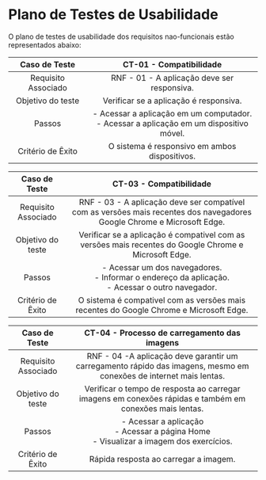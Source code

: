 # Plano de Testes de Usabilidade

O plano de testes de usabilidade dos requisitos nao-funcionais estão representados abaixo:

| **Caso de Teste**    | **CT-01 - Compatibilidade** |
|:---: |:---: |
|Requisito Associado | RNF - 01 - A aplicação deve ser responsiva.
|Objetivo do teste | Verificar se a aplicação é responsiva.
|Passos | - Acessar a aplicação em um computador. <br> - Acessar a aplicação em um dispositivo móvel. <br> 
|Critério de Êxito | O sistema é responsivo em ambos dispositivos.


| **Caso de Teste**    | **CT-03 - Compatibilidade** |
|:---: |:---: |
|Requisito Associado | RNF - 03 - A aplicação deve ser compatível com as versões mais recentes dos navegadores Google Chrome e Microsoft Edge.
|Objetivo do teste | Verificar se a aplicação é compativel com as versões mais recentes do Google Chrome e Microsoft Edge.
|Passos | - Acessar um dos navegadores. <br> - Informar o endereço da aplicação. <br> - Acessar o outro navegador.
|Critério de Êxito | O sistema é compativel com as versões mais recentes do Google Chrome e Microsoft Edge.

| **Caso de Teste**    | **CT-04 - Processo de carregamento das imagens** |
|:---: |:---: |
|Requisito Associado | RNF - 04 -A aplicação deve garantir um carregamento rápido das imagens, mesmo em conexões de internet mais lentas.
|Objetivo do teste | Verificar o tempo de resposta ao carregar imagens em conexões rápidas e também em conexões mais lentas.
|Passos | - Acessar a aplicação <br> - Acessar a página Home <br> - Visualizar a imagem dos exercícios.
|Critério de Êxito | Rápida resposta ao carregar a imagem.
